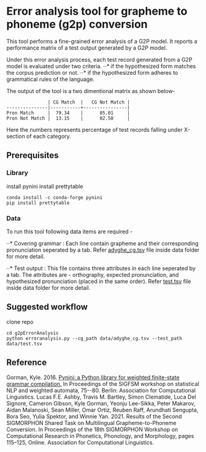 Error analysis tool for grapheme to phoneme (g2p) conversion
============================================================

This tool performs a fine-grained error analysis of a G2P model. It reports a
performance matrix of a test output generated by a G2P model.

Under this error analysis process, each test record generated from a G2P model
is evaluated under two criteria. ⋅⋅\* if the hypothesized form matches the
corpus prediction or not. ⋅⋅\* if the hypothesized form adheres to grammatical
rules of the language.

The output of the tool is a two dimentional matrix as shown below-
```
               | CG Match  |   CG Not Match |
---------------|-----------+----------------|
Pron Match     |  79.34    |      05.01     |
Pron Not Match |  13.15    |      02.50     |
```
Here the numbers represents percentage of test records falling under X-section
of each category.

Prerequisites
-------------

### Library

install pynini
install prettytable

``` {.bash}
conda install -c conda-forge pynini
pip install prettytable
```
### Data

To run this tool following data items are required -

⋅⋅\* Covering grammar : Each line contain grapheme and their corresponding
pronunciation seperated by a tab. Refer [adyghe_cg.tsv](data/adyghe_cg.tsv) file
inside data folder for more detail.

⋅⋅\* Test output : This file contains three attributes in each line seperated by
a tab. The attributes are - orthography, expected pronunciation, and
hypothesized pronunciation (placed in the same order). Refer
[test.tsv](data/test.tsv) file inside data folder for more detail.

Suggested workflow
------------------

clone repo

    cd g2pErrorAnalysis
    python erroranalysis.py --cg_path data/adyghe_cg.tsv --test_path data/test.tsv

Reference
---------

Gorman, Kyle. 2016. [Pynini: a Python library for weighted finite-state grammar
compilation.](https://www.aclweb.org/anthology/W16-2409) In Proceedings of the
SIGFSM workshop on statistical NLP and weighted automata, 75--80. Berlin:
Association for Computational Linguistics.
Lucas F.E. Ashby, Travis M. Bartley, Simon Clematide, Luca Del Signore, Cameron Gibson, Kyle Gorman, Yeonju Lee-Sikka, Peter Makarov, Aidan Malanoski, Sean Miller, Omar Ortiz, Reuben Raff, Arundhati Sengupta, Bora Seo, Yulia Spektor, and Winnie Yan. 2021. Results of the Second SIGMORPHON Shared Task on Multilingual Grapheme-to-Phoneme Conversion. In Proceedings of the 18th SIGMORPHON Workshop on Computational Research in Phonetics, Phonology, and Morphology, pages 115–125, Online. Association for Computational Linguistics.
